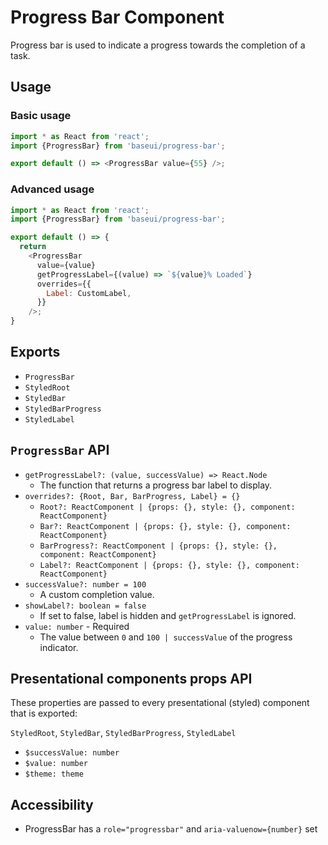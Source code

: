# Progress Bar Component

Progress bar is used to indicate a progress towards the completion of a task.

## Usage

### Basic usage

```javascript
import * as React from 'react';
import {ProgressBar} from 'baseui/progress-bar';

export default () => <ProgressBar value={55} />;
```

### Advanced usage

```javascript
import * as React from 'react';
import {ProgressBar} from 'baseui/progress-bar';

export default () => {
  return
    <ProgressBar
      value={value}
      getProgressLabel={(value) => `${value}% Loaded`}
      overrides={{
        Label: CustomLabel,
      }}
    />;
}
```

## Exports

* `ProgressBar`
* `StyledRoot`
* `StyledBar`
* `StyledBarProgress`
* `StyledLabel`

## `ProgressBar` API

* `getProgressLabel?: (value, successValue) => React.Node`
  * The function that returns a progress bar label to display.
* `overrides?: {Root, Bar, BarProgress, Label} = {}`
  * `Root?: ReactComponent | {props: {}, style: {}, component: ReactComponent}`
  * `Bar?: ReactComponent | {props: {}, style: {}, component: ReactComponent}`
  * `BarProgress?: ReactComponent | {props: {}, style: {}, component: ReactComponent}`
  * `Label?: ReactComponent | {props: {}, style: {}, component: ReactComponent}`
* `successValue?: number = 100`
  * A custom completion value.
* `showLabel?: boolean = false`
  * If set to false, label is hidden and `getProgressLabel` is ignored.
* `value: number` - Required
  * The value between `0` and `100 | successValue` of the progress indicator.

## Presentational components props API

These properties are passed to every presentational (styled) component that is exported:

`StyledRoot`, `StyledBar`, `StyledBarProgress`, `StyledLabel`

* `$successValue: number`
* `$value: number`
* `$theme: theme`

## Accessibility

* ProgressBar has a `role="progressbar"` and `aria-valuenow={number}` set
